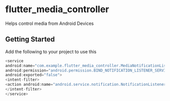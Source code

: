 # flutter_media_controller

Helps control media from Android Devices

## Getting Started

Add the following to your project to use this

~~~dart
<service
android:name="com.example.flutter_media_controller.MediaNotificationListener"
android:permission="android.permission.BIND_NOTIFICATION_LISTENER_SERVICE"
android:exported="false">
<intent-filter>
<action android:name="android.service.notification.NotificationListenerService" />
</intent-filter>
</service>
~~~
